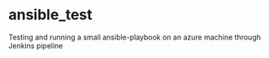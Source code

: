 # ansible_test
Testing and running a small ansible-playbook on an azure machine through Jenkins pipeline
